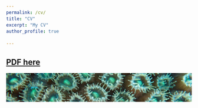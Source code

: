```yaml
---
permalink: /cv/
title: "CV"
excerpt: "My CV"
author_profile: true

---
```



## [PDF here](https://jldimond.github.io/files/JDCVJan19_links.pdf)

![polypstrip](/images/PC140520.JPG)
